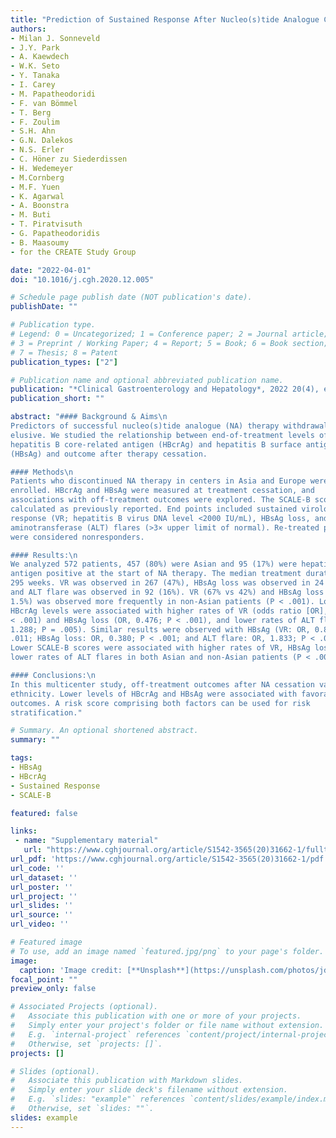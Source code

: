 ```yaml
---
title: "Prediction of Sustained Response After Nucleo(s)tide Analogue Cessation Using HBsAg and HBcrAg Levels: A Multicenter Study (CREATE)"
authors:
- Milan J. Sonneveld
- J.Y. Park
- A. Kaewdech
- W.K. Seto
- Y. Tanaka
- I. Carey
- M. Papatheodoridi
- F. van Bömmel
- T. Berg
- F. Zoulim
- S.H. Ahn
- G.N. Dalekos
- N.S. Erler
- C. Höner zu Siederdissen
- H. Wedemeyer
- M.Cornberg
- M.F. Yuen
- K. Agarwal
- A. Boonstra
- M. Buti
- T. Piratvisuth
- G. Papatheodoridis
- B. Maasoumy
- for the CREATE Study Group

date: "2022-04-01"
doi: "10.1016/j.cgh.2020.12.005"

# Schedule page publish date (NOT publication's date).
publishDate: ""

# Publication type.
# Legend: 0 = Uncategorized; 1 = Conference paper; 2 = Journal article;
# 3 = Preprint / Working Paper; 4 = Report; 5 = Book; 6 = Book section;
# 7 = Thesis; 8 = Patent
publication_types: ["2"]

# Publication name and optional abbreviated publication name.
publication: "*Clinical Gastroenterology and Hepatology*, 2022 20(4), e784--e793"
publication_short: ""

abstract: "#### Background & Aims\n
Predictors of successful nucleo(s)tide analogue (NA) therapy withdrawal remain
elusive. We studied the relationship between end-of-treatment levels of
hepatitis B core-related antigen (HBcrAg) and hepatitis B surface antigen
(HBsAg) and outcome after therapy cessation.

#### Methods\n
Patients who discontinued NA therapy in centers in Asia and Europe were
enrolled. HBcrAg and HBsAg were measured at treatment cessation, and
associations with off-treatment outcomes were explored. The SCALE-B score was
calculated as previously reported. End points included sustained virologic
response (VR; hepatitis B virus DNA level <2000 IU/mL), HBsAg loss, and alanine
aminotransferase (ALT) flares (>3× upper limit of normal). Re-treated patients
were considered nonresponders.

#### Results:\n
We analyzed 572 patients, 457 (80%) were Asian and 95 (17%) were hepatitis B e
antigen positive at the start of NA therapy. The median treatment duration was
295 weeks. VR was observed in 267 (47%), HBsAg loss was observed in 24 (4.2%),
and ALT flare was observed in 92 (16%). VR (67% vs 42%) and HBsAg loss (15% vs
1.5%) was observed more frequently in non-Asian patients (P < .001). Lower
HBcrAg levels were associated with higher rates of VR (odds ratio [OR], 0.701; P
< .001) and HBsAg loss (OR, 0.476; P < .001), and lower rates of ALT flares (OR,
1.288; P = .005). Similar results were observed with HBsAg (VR: OR, 0.812; P =
.011; HBsAg loss: OR, 0.380; P < .001; and ALT flare: OR, 1.833; P < .001).
Lower SCALE-B scores were associated with higher rates of VR, HBsAg loss, and
lower rates of ALT flares in both Asian and non-Asian patients (P < .001).

#### Conclusions:\n
In this multicenter study, off-treatment outcomes after NA cessation varied with
ethnicity. Lower levels of HBcrAg and HBsAg were associated with favorable
outcomes. A risk score comprising both factors can be used for risk
stratification."

# Summary. An optional shortened abstract.
summary: ""

tags:
- HBsAg
- HBcrAg
- Sustained Response
- SCALE-B

featured: false

links:
 - name: "Supplementary material"
   url: "https://www.cghjournal.org/article/S1542-3565(20)31662-1/fulltext#supplementaryMaterial"
url_pdf: 'https://www.cghjournal.org/article/S1542-3565(20)31662-1/pdf'
url_code: ''
url_dataset: ''
url_poster: ''
url_project: ''
url_slides: ''
url_source: ''
url_video: ''

# Featured image
# To use, add an image named `featured.jpg/png` to your page's folder. 
image:
  caption: 'Image credit: [**Unsplash**](https://unsplash.com/photos/jdD8gXaTZsc)'
focal_point: ""
preview_only: false

# Associated Projects (optional).
#   Associate this publication with one or more of your projects.
#   Simply enter your project's folder or file name without extension.
#   E.g. `internal-project` references `content/project/internal-project/index.md`.
#   Otherwise, set `projects: []`.
projects: []

# Slides (optional).
#   Associate this publication with Markdown slides.
#   Simply enter your slide deck's filename without extension.
#   E.g. `slides: "example"` references `content/slides/example/index.md`.
#   Otherwise, set `slides: ""`.
slides: example
---
```

